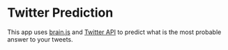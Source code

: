 # Twitter Prediction

This app uses [brain.js](https://brain.js.org) and [Twitter API](https://developer.twitter.com/en/docs) to predict what is the most probable answer to your tweets.